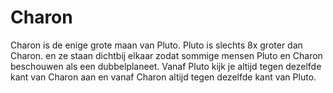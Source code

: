 # Charon

Charon is de enige grote maan van Pluto. Pluto is slechts 8x groter dan Charon.
en ze staan dichtbij elkaar zodat sommige mensen Pluto en Charon beschouwen als
een dubbelplaneet. Vanaf Pluto kijk je altijd tegen dezelfde kant van Charon aan
en vanaf Charon altijd tegen dezelfde kant van Pluto.
